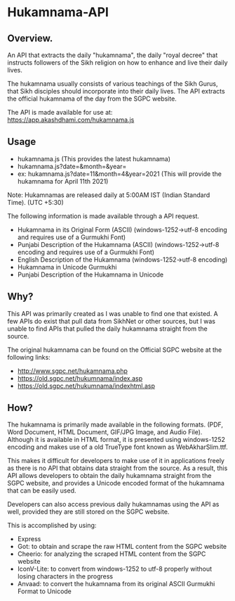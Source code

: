 # Hukamnama-API


## Overview.
An API that extracts the daily "hukamnama", the daily "royal decree" that instructs followers of the Sikh religion on how to enhance and live their daily lives.

The hukamnama usually consists of various teachings of the Sikh Gurus, that Sikh disciples should incorporate into their daily lives.
The API extracts the official hukamnama of the day from the SGPC website.

The API is made available for use at: https://app.akashdhami.com/hukamnama.js

## Usage
- hukamnama.js (This provides the latest hukamnama)
- hukamnama.js?date=<day>&month=<month>&year=<year>  
- ex: hukamnama.js?date=11&month=4&year=2021 (This will provide the hukamnama for April 11th 2021)
  
Note: Hukamnamas are released daily at 5:00AM IST (Indian Standard Time). (UTC +5:30)
  
  
The following information is made available through a API request.
- Hukamnama in its Original Form (ASCII)             (windows-1252->utf-8 encoding and requires use of a Gurmukhi Font)
- Punjabi Description of the Hukamnama (ASCII)       (windows-1252->utf-8 encoding and requires use of a Gurmukhi Font)
- English Description of the Hukamnama               (windows-1252->utf-8 encoding)
- Hukamnama in Unicode Gurmukhi
- Punjabi Description of the Hukamnama in Unicode
  
## Why?

This API was primarily created as I was unable to find one that existed. A few APIs do exist that pull data from SikhNet or other sources, but I was unable to find APIs that pulled the daily hukamnama straight from the source.

The original hukamnama can be found on the Official SGPC website at the following links:
- http://www.sgpc.net/hukamnama.php
- https://old.sgpc.net/hukumnama/index.asp
- https://old.sgpc.net/hukumnama/indexhtml.asp

## How?
The hukamnama is primarily made available in the following formats. (PDF, Word Document, HTML Document, GIF/JPG Image, and Audio File).
Although it is available in HTML format, it is presented using windows-1252 encoding and makes use of a old TrueType font known as WebAkharSlim.ttf.

This makes it difficult for developers to make use of it in applications freely as there is no API that obtains data straight from the source.
As a result, this API allows developers to obtain the daily hukamnama straight from the SGPC website, and provides a Unicode encoded format of the hukamnama that can be easily used. 

Developers can also access previous daily hukamnamas using the API as well, provided they are still stored on the SGPC website.
  
This is accomplished by using:
- Express
- Got: to obtain and scrape the raw HTML content from the SGPC website
- Cheerio: for analyzing the scraped HTML content from the SGPC website
- IconV-Lite: to convert from windows-1252 to utf-8 properly without losing characters in the progress
- Anvaad: to convert the hukamnama from its original ASCII Gurmukhi Format to Unicode
